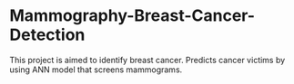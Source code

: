 # Mammography-Breast-Cancer-Detection
This project is aimed to identify breast cancer. Predicts cancer victims by using ANN model that screens mammograms.
